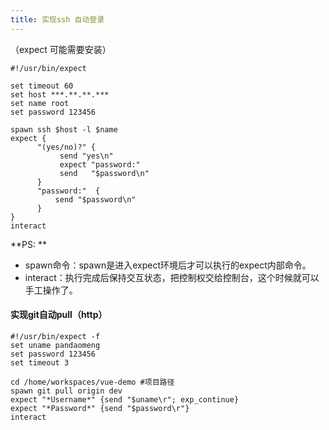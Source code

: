 ```yaml
---
title: 实现ssh 自动登录
---
```


（expect 可能需要安装）

```
#!/usr/bin/expect

set timeout 60
set host ***.**.**.***
set name root
set password 123456

spawn ssh $host -l $name
expect {
      "(yes/no)?" {
           send "yes\n"
           expect "password:"
           send   "$password\n"
      }
      "password:"  {
          send "$password\n"
      }
}
interact
```

**PS: **

- spawn命令：spawn是进入expect环境后才可以执行的expect内部命令。
- interact：执行完成后保持交互状态，把控制权交给控制台，这个时候就可以手工操作了。



#### 实现git自动pull（http）

```
#!/usr/bin/expect -f
set uname pandaomeng
set password 123456
set timeout 3

cd /home/workspaces/vue-demo #项目路径
spawn git pull origin dev
expect "*Username*" {send "$uname\r"; exp_continue}
expect "*Password*" {send "$password\r"}
interact
```









##### 



